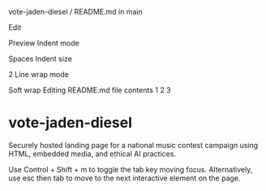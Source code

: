 vote-jaden-diesel
/
README.md
in
main

Edit

Preview
Indent mode

Spaces
Indent size

2
Line wrap mode

Soft wrap
Editing README.md file contents
1
2
3
# vote-jaden-diesel
Securely hosted landing page for a national music contest campaign using HTML, embedded media, and ethical AI practices.

Use Control + Shift + m to toggle the tab key moving focus. Alternatively, use esc then tab to move to the next interactive element on the page.

